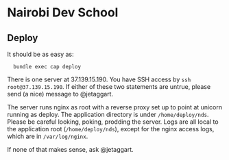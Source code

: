 Nairobi Dev School
===

Deploy
---
It should be as easy as:

```
  bundle exec cap deploy
```

There is one server at 37.139.15.190. You have SSH access by `ssh root@37.139.15.190`. If either of these two statements are untrue, please send (a nice) message to @jetaggart.

The server runs nginx as root with a reverse proxy set up to point at unicorn running as deploy. The application directory is under `/home/deploy/nds`. Please be careful looking, poking, prodding the server. Logs are all local to the application root (`/home/deploy/nds`), except for the nginx access logs, which are in `/var/log/nginx`.

If none of that makes sense, ask @jetaggart.


